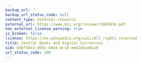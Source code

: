 ```yaml
---
backup_url: ''
backup_url_status_code: null
content_type: external-resource
external_url: https://www.bis.org/review/r160303e.pdf
has_external_license_warning: true
is_broken: false
license: https://en.wikipedia.org/wiki/All_rights_reserved
title: Central Banks and Digital Currencies
uid: bdbf58e3-d692-40a4-8c1d-ee42de1e0a10
url_status_code: 200
---
```

